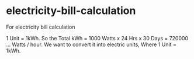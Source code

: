 # electricity-bill-calculation
For electricity bill calculation

1 Unit = 1kWh. So the Total kWh = 1000 Watts x 24 Hrs x 30 Days = 720000 … Watts / hour. We want to convert it into electric units, Where 1 Unit = 1kWh.

